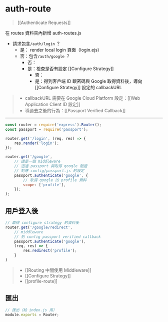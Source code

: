 # auth-route
>[[Authenticate Requests]]

在 routes 資料夾內新增 auth-routes.js

- 請求包含`/auth/login` ？
	- 是： render local login 頁面（login.ejs）
	- 否：包含`/auth/google` ？
		- 否：
		- 是：檢查是否有設定 [[Configure Strategy]]
			- 否：
			- 是：得到客戶端 ID 跟密碼與 Google 取得資料後，導向 [[Configure Strategy]] 設定的 callbackURL


> - callbackURL 需要在	Google Cloud Platform 設定：[[Web Application Client ID 設定]]
> - 導過去之後的行為：[[Passport Verified Callback]]

---

```js
const router = require('express').Router();
const passport = require('passport');

router.get('/login', (req, res) => {
	res.render('login');
});

router.get('/google',
	// 這是一個 middleware
	// 透過 passport 與取得 google 驗證
	// 對應 config/passport.js 的設定
	passport.authenticate('google', {
		// 取得 google 的 profile 資料
		scope: ['profile'],
	});
);
```
## 用戶登入後
```js
// 取得 configure strategy 的資料後
router.get('/google/redirect', 
	// middleware
	// 到 config passport verified callback
	passport.authenticate('google'),
	(req, res) => {
		res.redirect('profile');
	}
)
```
>- [[Routing 中間使用 Middleware]]
>- [[Configure Strategy]]
>- [[profile-route]]

## 匯出
```js
// 匯出（給 index.js 用）
module.exports = Router; 
```